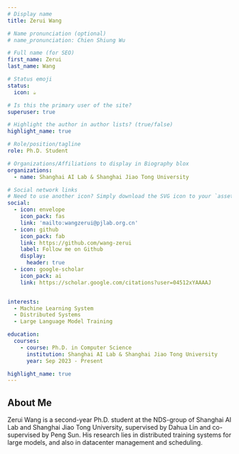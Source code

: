 ```yaml
---
# Display name
title: Zerui Wang

# Name pronunciation (optional)
# name_pronunciation: Chien Shiung Wu

# Full name (for SEO)
first_name: Zerui
last_name: Wang

# Status emoji
status:
  icon: ☕️

# Is this the primary user of the site?
superuser: true

# Highlight the author in author lists? (true/false)
highlight_name: true

# Role/position/tagline
role: Ph.D. Student

# Organizations/Affiliations to display in Biography blox
organizations:
  - name: Shanghai AI Lab & Shanghai Jiao Tong University

# Social network links
# Need to use another icon? Simply download the SVG icon to your `assets/media/icons/` folder.
social:
  - icon: envelope
    icon_pack: fas
    link: 'mailto:wangzerui@pjlab.org.cn'
  - icon: github
    icon_pack: fab
    link: https://github.com/wang-zerui
    label: Follow me on Github
    display:
      header: true
  - icon: google-scholar
    icon_pack: ai
    link: https://scholar.google.com/citations?user=04512xYAAAAJ


interests:
  - Machine Learning System
  - Distributed Systems
  - Large Language Model Training 

education:
  courses:
    - course: Ph.D. in Computer Science
      institution: Shanghai AI Lab & Shanghai Jiao Tong University
      year: Sep 2023 - Present

highlight_name: true
---
```


## About Me

Zerui Wang is a second-year Ph.D. student at the NDS-group of Shanghai AI Lab and Shanghai Jiao Tong University, supervised by Dahua Lin and co-supervised by Peng Sun. His research lies in distributed training systems for large models, and also in datacenter management and scheduling.